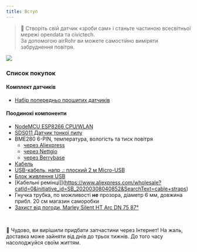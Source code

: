 ```yaml
---
title: Вступ
---
```

> 🚧 Створіть свій датчик «зроби сам» і станьте частиною всесвітньої мережі opendata та civictech. <br> За допомогою airRohr ви можете самостійно виміряти забруднення повітря.

<img src="../docs/airrohr/particulate-matter-air-quality-sensor-kit.jpeg" loading="lazy"/>

### Список покупок
#### Комплект датчиків
* [Набір попередньо прошитих датчиків](https://nettigo.eu/products/luftdaten-org-pl-kit-sds011-bme280)

#### Поодинокі компоненти
* [NodeMCU ESP8266 CPU/WLAN](https://www.aliexpress.com/wholesale?groupsort=1&SortType=price_asc&SearchText=nodemcu+v3+esp8266+ch340)
* [SDS011 Датчик тонкої пилу](http://www.aliexpress.com/wholesale?groupsort=1&SortType=price_asc&SearchText=sds011) 
* BME280 6-PIN, температура, вологість та тиск повітря
  - [через Aliexpress](https://www.aliexpress.com/wholesale?catId=0&initiative_id=SB_20200308040440&SearchText=bme280+-5V+%2B3.3V)
  - [через Nettgio](https://nettigo.eu/products/module-pressure-humidity-and-temperature-sensor-bosch-bme280)
  - [через Berrybase](https://www.berrybase.de/bauelemente/sensoren-module/feuchtigkeit/bme680-breakout-board-4in1-sensor-f-252-r-temperatur-luftfeuchtigkeit-luftdruck-und-luftg-252-t)
* [Кабель](http://www.aliexpress.com/wholesale?groupsort=1&SortType=price_asc&SearchText=Dupont+cable+20cm+female-female)
* [USB-кабель, напр .: плоский 2 м Micro-USB](https://www.aliexpress.com/wholesale?catId=0&initiative_id=SB_20200308040708&SearchText=micro+usb+flat+cable+2m)
* [Блок живлення USB](https://www.aliexpress.com/wholesale?catId=0&initiative_id=SB_20200308040834&SearchText=single+micro+usb+eu+power+supply)
* [Кабельні ремінці]](https://www.aliexpress.com/wholesale?catId=0&initiative_id=SB_20200308040852&SearchText=cable+straps)
* Гнучка трубка, по можливості **не** прозора, діаметр 6 мм, довжина прибл. 20 см магазин саморобки
* [Захист від погоди, Marley Silent HT Arc DN 75 87°](https://www.bauhaus.info/rohrsysteme/marley-ht-bogen-/p/13625028)


<br>

🙌 Чудово, ви вирішили придбати запчастини через Інтернет!
На жаль, доставка може зайняти від днів до трьох тижнів.
До того часу насолоджуйся своїм життям️.
